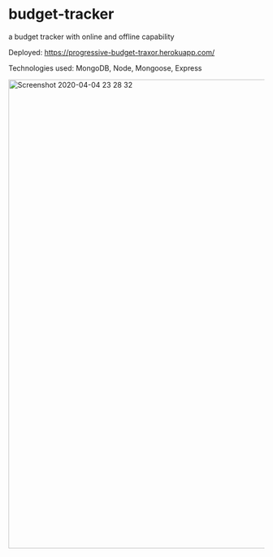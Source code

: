 # budget-tracker

a budget tracker with online and offline capability

Deployed: https://progressive-budget-traxor.herokuapp.com/

Technologies used: MongoDB, Node, Mongoose, Express

<img width="924" alt="Screenshot 2020-04-04 23 28 32" src="https://user-images.githubusercontent.com/52295078/78468356-1cfd7500-76cc-11ea-9040-fde3d2ed3dd2.png">
